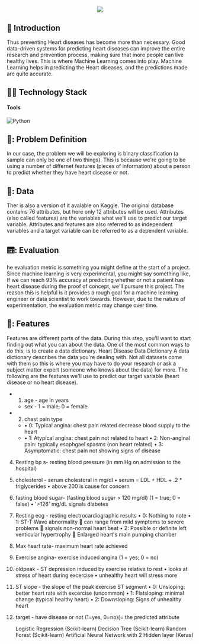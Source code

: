 <h1 align="center">
	<img src="https://readme-typing-svg.herokuapp.com?size=35&color=8B65F7&width=600&height=70&lines=Heart+Disease+Prediction!%F0%9F%92%9F"> 
</h1>

## 👀 Introduction
Thus preventing Heart diseases has become more than necessary. Good data-driven systems for predicting heart diseases can improve the entire research and prevention process, making sure that more people can live healthy lives. This is where Machine Learning comes into play. Machine Learning helps in predicting the Heart diseases, and the predictions made are quite accurate.

## 👩‍💻 Technology Stack
#### **Tools**
![Python](https://img.shields.io/badge/python-000066?style=for-the-badge&logo=python&logoColor=silver)


## 🔭: Problem Definition
<p>In our case, the problem we will be exploring is binary classification (a sample can only be one of two things).
This is because we're going to be using a number of differnet features (pieces of information) about a person to predict whether they have heart disease or not.</p>

## 🧰: Data
<p>Ther is also a version of it avalable on Kaggle.
The original database contains 76 attributes, but here only 12 attributes will be used. Attributes (also called features) are the variables what we'll use to predict our target variable.
Attributes and features are also referred to as independent variables and a target variable can be referred to as a dependent variable.</p>

## 🛗: Evaluation
<p> he evaluation metric is something you might define at the start of a project.
Since machine learning is very experimental, you might say something like,
If we can reach 93% accuracy at predicting whether or not a patient has heart disease during the proof of concept, we'll pursure this project.
The reason this is helpful is it provides a rough goal for a machine learning engineer or data scientist to work towards.
However, due to the nature of experimentation, the evaluation metric may change over time.</p>

## 🛶: Features
<p>Features are different parts of the data. During this step, you'll want to start finding out what you can about the data.
One of the most common ways to do this, is to create a data dictionary.
Heart Disease Data Dictionary
A data dictionary describes the data you're dealing with. Not all datasets come with them so this is where you may have to do your research or ask a subject matter expert (someone who knows about the data) for more.
The following are the features we'll use to predict our target variable (heart disease or no heart disease).

- 1.	age - age in years
	- sex - 1 = male; 0 = female
- 2.	chest pain type
	- • 0: Typical angina: chest pain related decrease blood supply to the heart
	- • 1: Atypical angina: chest pain not related to heart
•	2: Non-anginal pain: typically esophgael spasms (non heart related)
•	3: Asymptomatic: chest pain not showing signs of disease
4.	Resting bp s- resting blood pressure (in mm Hg on admission to the hospital)
5.	cholesterol - serum cholestoral in mg/dl
•	serum = LDL + HDL + .2 * triglycerides
•	above 200 is cause for concern
6.	fasting blood sugar- (fasting blood sugar > 120 mg/dl) (1 = true; 0 = false)
•	'>126' mg/dL signals diabetes
7.	Resting ecg - resting electrocardiographic results
•	0: Nothing to note
•	1: ST-T Wave abnormality
	can range from mild symptoms to severe problems
	signals non-normal heart beat
•	2: Possible or definite left venticular hypertrophy
	Enlarged heart's main pumping chamber
8.	Max heart rate- maximum heart rate achieved
9.	Exercise angina- exercise induced angina (1 = yes; 0 = no)
10.	oldpeak - ST depression induced by exercise relative to rest
•	looks at stress of heart during excercise
•	unhealthy heart will stress more
11.	ST slope - the slope of the peak exercise ST segment
•	0: Unsloping: better heart rate with excercise (uncommon)
•	1: Flatsloping: minimal change (typical healthy heart)
•	2: Downsloping: Signs of unhealthy heart
12.	target - have disease or not (1=yes, 0=no)(= the predicted attribute


    Logistic Regression (Scikit-learn)
    Decision Tree (Scikit-learn)
    Random Forest (Scikit-learn)
    Artificial Neural Network with 2 Hidden layer (Keras)

